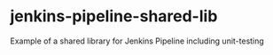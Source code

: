 # jenkins-pipeline-shared-lib
Example of a shared library for Jenkins Pipeline including unit-testing
